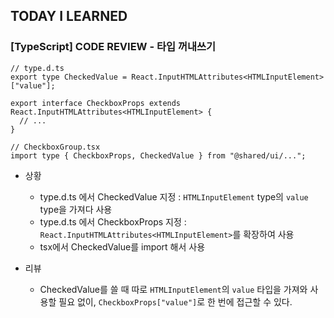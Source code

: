 ## TODAY I LEARNED

### [TypeScript] CODE REVIEW - 타입 꺼내쓰기

```tsx
// type.d.ts
export type CheckedValue = React.InputHTMLAttributes<HTMLInputElement>["value"];

export interface CheckboxProps extends React.InputHTMLAttributes<HTMLInputElement> {
  // ...
}
```

```tsx
// CheckboxGroup.tsx
import type { CheckboxProps, CheckedValue } from "@shared/ui/...";
```

- 상황

  - type.d.ts 에서 CheckedValue 지정 : `HTMLInputElement` type의 `value` type을 가져다 사용
  - type.d.ts 에서 CheckboxProps 지정 : `React.InputHTMLAttributes<HTMLInputElement>`를 확장하여 사용
  - tsx에서 CheckedValue를 import 해서 사용

- 리뷰
  - CheckedValue를 쓸 때 따로 `HTMLInputElement`의 `value` 타입을 가져와 사용할 필요 없이, `CheckboxProps["value"]`로 한 번에 접근할 수 있다.
